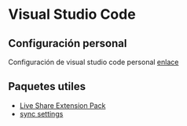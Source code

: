 # Visual Studio Code
## Configuración personal
Configuración de visual studio code personal [enlace](https://gist.github.com/michaelgy/3628d487908719e986218d6697c40451)
## Paquetes utiles
+ [Live Share Extension Pack](https://marketplace.visualstudio.com/items?itemName=MS-vsliveshare.vsliveshare-pack)
+ [sync settings](https://marketplace.visualstudio.com/items?itemName=Shan.code-settings-sync)